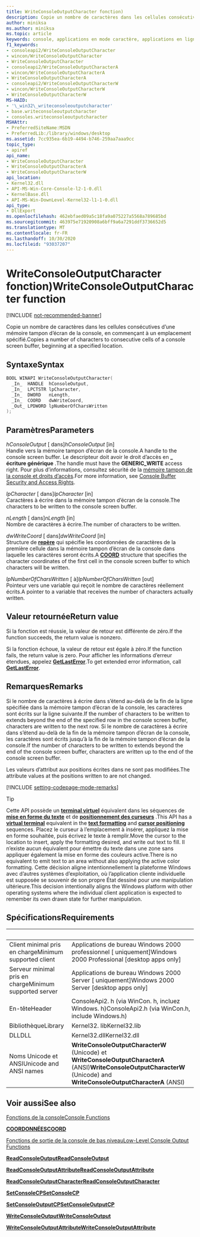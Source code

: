 ```yaml
---
title: WriteConsoleOutputCharacter fonction)
description: Copie un nombre de caractères dans les cellules consécutives d’une mémoire tampon d’écran de la console, en commençant à un emplacement spécifié.
author: miniksa
ms.author: miniksa
ms.topic: article
keywords: console, applications en mode caractère, applications en ligne de commande, applications de terminal, API console
f1_keywords:
- consoleapi2/WriteConsoleOutputCharacter
- wincon/WriteConsoleOutputCharacter
- WriteConsoleOutputCharacter
- consoleapi2/WriteConsoleOutputCharacterA
- wincon/WriteConsoleOutputCharacterA
- WriteConsoleOutputCharacterA
- consoleapi2/WriteConsoleOutputCharacterW
- wincon/WriteConsoleOutputCharacterW
- WriteConsoleOutputCharacterW
MS-HAID:
- '\_win32\_writeconsoleoutputcharacter'
- base.writeconsoleoutputcharacter
- consoles.writeconsoleoutputcharacter
MSHAttr:
- PreferredSiteName:MSDN
- PreferredLib:/library/windows/desktop
ms.assetid: 7cc935ea-6b19-4494-b746-259aa7aaa9cc
topic_type:
- apiref
api_name:
- WriteConsoleOutputCharacter
- WriteConsoleOutputCharacterA
- WriteConsoleOutputCharacterW
api_location:
- Kernel32.dll
- API-MS-Win-Core-Console-l2-1-0.dll
- KernelBase.dll
- API-MS-Win-DownLevel-Kernel32-l1-1-0.dll
api_type:
- DllExport
ms.openlocfilehash: 462ebfaed09a5c18fa9a075227a5568a789685bd
ms.sourcegitcommit: 463975e71920908a6bff9a6a7291ddf3736652d5
ms.translationtype: MT
ms.contentlocale: fr-FR
ms.lasthandoff: 10/30/2020
ms.locfileid: "93037207"
---
```

# <a name="writeconsoleoutputcharacter-function"></a><span data-ttu-id="45120-104">WriteConsoleOutputCharacter fonction)</span><span class="sxs-lookup"><span data-stu-id="45120-104">WriteConsoleOutputCharacter function</span></span>

[!INCLUDE [not-recommended-banner](./includes/not-recommended-banner.md)]

<span data-ttu-id="45120-105">Copie un nombre de caractères dans les cellules consécutives d’une mémoire tampon d’écran de la console, en commençant à un emplacement spécifié.</span><span class="sxs-lookup"><span data-stu-id="45120-105">Copies a number of characters to consecutive cells of a console screen buffer, beginning at a specified location.</span></span>

## <a name="syntax"></a><span data-ttu-id="45120-106">Syntaxe</span><span class="sxs-lookup"><span data-stu-id="45120-106">Syntax</span></span>

```C
BOOL WINAPI WriteConsoleOutputCharacter(
  _In_  HANDLE  hConsoleOutput,
  _In_  LPCTSTR lpCharacter,
  _In_  DWORD   nLength,
  _In_  COORD   dwWriteCoord,
  _Out_ LPDWORD lpNumberOfCharsWritten
);
```

## <a name="parameters"></a><span data-ttu-id="45120-107">Paramètres</span><span class="sxs-lookup"><span data-stu-id="45120-107">Parameters</span></span>

<span data-ttu-id="45120-108">*hConsoleOutput* \[ dans\]</span><span class="sxs-lookup"><span data-stu-id="45120-108">*hConsoleOutput* \[in\]</span></span>  
<span data-ttu-id="45120-109">Handle vers la mémoire tampon d’écran de la console.</span><span class="sxs-lookup"><span data-stu-id="45120-109">A handle to the console screen buffer.</span></span> <span data-ttu-id="45120-110">Le descripteur doit avoir le droit d’accès en **\_ écriture générique** .</span><span class="sxs-lookup"><span data-stu-id="45120-110">The handle must have the **GENERIC\_WRITE** access right.</span></span> <span data-ttu-id="45120-111">Pour plus d’informations, consultez sécurité de la [mémoire tampon de la console et droits d’accès](console-buffer-security-and-access-rights.md).</span><span class="sxs-lookup"><span data-stu-id="45120-111">For more information, see [Console Buffer Security and Access Rights](console-buffer-security-and-access-rights.md).</span></span>

<span data-ttu-id="45120-112">*lpCharacter* \[ dans\]</span><span class="sxs-lookup"><span data-stu-id="45120-112">*lpCharacter* \[in\]</span></span>  
<span data-ttu-id="45120-113">Caractères à écrire dans la mémoire tampon d’écran de la console.</span><span class="sxs-lookup"><span data-stu-id="45120-113">The characters to be written to the console screen buffer.</span></span>

<span data-ttu-id="45120-114">*nLength* \[ dans\]</span><span class="sxs-lookup"><span data-stu-id="45120-114">*nLength* \[in\]</span></span>  
<span data-ttu-id="45120-115">Nombre de caractères à écrire.</span><span class="sxs-lookup"><span data-stu-id="45120-115">The number of characters to be written.</span></span>

<span data-ttu-id="45120-116">*dwWriteCoord* \[ dans\]</span><span class="sxs-lookup"><span data-stu-id="45120-116">*dwWriteCoord* \[in\]</span></span>  
<span data-ttu-id="45120-117">Structure de [**repère**](coord-str.md) qui spécifie les coordonnées de caractères de la première cellule dans la mémoire tampon d’écran de la console dans laquelle les caractères seront écrits.</span><span class="sxs-lookup"><span data-stu-id="45120-117">A [**COORD**](coord-str.md) structure that specifies the character coordinates of the first cell in the console screen buffer to which characters will be written.</span></span>

<span data-ttu-id="45120-118">*lpNumberOfCharsWritten* \[ à\]</span><span class="sxs-lookup"><span data-stu-id="45120-118">*lpNumberOfCharsWritten* \[out\]</span></span>  
<span data-ttu-id="45120-119">Pointeur vers une variable qui reçoit le nombre de caractères réellement écrits.</span><span class="sxs-lookup"><span data-stu-id="45120-119">A pointer to a variable that receives the number of characters actually written.</span></span>

## <a name="return-value"></a><span data-ttu-id="45120-120">Valeur retournée</span><span class="sxs-lookup"><span data-stu-id="45120-120">Return value</span></span>

<span data-ttu-id="45120-121">Si la fonction est réussie, la valeur de retour est différente de zéro.</span><span class="sxs-lookup"><span data-stu-id="45120-121">If the function succeeds, the return value is nonzero.</span></span>

<span data-ttu-id="45120-122">Si la fonction échoue, la valeur de retour est égale à zéro.</span><span class="sxs-lookup"><span data-stu-id="45120-122">If the function fails, the return value is zero.</span></span> <span data-ttu-id="45120-123">Pour afficher les informations d’erreur étendues, appelez [**GetLastError**](https://msdn.microsoft.com/library/windows/desktop/ms679360).</span><span class="sxs-lookup"><span data-stu-id="45120-123">To get extended error information, call [**GetLastError**](https://msdn.microsoft.com/library/windows/desktop/ms679360).</span></span>

## <a name="remarks"></a><span data-ttu-id="45120-124">Remarques</span><span class="sxs-lookup"><span data-stu-id="45120-124">Remarks</span></span>

<span data-ttu-id="45120-125">Si le nombre de caractères à écrire dans s’étend au-delà de la fin de la ligne spécifiée dans la mémoire tampon d’écran de la console, les caractères sont écrits sur la ligne suivante.</span><span class="sxs-lookup"><span data-stu-id="45120-125">If the number of characters to be written to extends beyond the end of the specified row in the console screen buffer, characters are written to the next row.</span></span> <span data-ttu-id="45120-126">Si le nombre de caractères à écrire dans s’étend au-delà de la fin de la mémoire tampon d’écran de la console, les caractères sont écrits jusqu’à la fin de la mémoire tampon d’écran de la console.</span><span class="sxs-lookup"><span data-stu-id="45120-126">If the number of characters to be written to extends beyond the end of the console screen buffer, characters are written up to the end of the console screen buffer.</span></span>

<span data-ttu-id="45120-127">Les valeurs d’attribut aux positions écrites dans ne sont pas modifiées.</span><span class="sxs-lookup"><span data-stu-id="45120-127">The attribute values at the positions written to are not changed.</span></span>

[!INCLUDE [setting-codepage-mode-remarks](./includes/setting-codepage-mode-remarks.md)]

> [!TIP]
> <span data-ttu-id="45120-128">Cette API possède un **[terminal virtuel](console-virtual-terminal-sequences.md)** équivalent dans les séquences de **[mise en forme du texte](console-virtual-terminal-sequences.md#text-formatting)** et de **[positionnement des curseurs](console-virtual-terminal-sequences.md#cursor-positioning)** .</span><span class="sxs-lookup"><span data-stu-id="45120-128">This API has a **[virtual terminal](console-virtual-terminal-sequences.md)** equivalent in the **[text formatting](console-virtual-terminal-sequences.md#text-formatting)** and **[cursor positioning](console-virtual-terminal-sequences.md#cursor-positioning)** sequences.</span></span> <span data-ttu-id="45120-129">Placez le curseur à l’emplacement à insérer, appliquez la mise en forme souhaitée, puis écrivez le texte à remplir.</span><span class="sxs-lookup"><span data-stu-id="45120-129">Move the cursor to the location to insert, apply the formatting desired, and write out text to fill.</span></span> <span data-ttu-id="45120-130">Il n’existe aucun équivalent pour émettre du texte dans une zone sans appliquer également la mise en forme des couleurs active.</span><span class="sxs-lookup"><span data-stu-id="45120-130">There is no equivalent to emit text to an area without also applying the active color formatting.</span></span> <span data-ttu-id="45120-131">Cette décision aligne intentionnellement la plateforme Windows avec d’autres systèmes d’exploitation, où l’application cliente individuelle est supposée se souvenir de son propre État dessiné pour une manipulation ultérieure.</span><span class="sxs-lookup"><span data-stu-id="45120-131">This decision intentionally aligns the Windows platform with other operating systems where the individual client application is expected to remember its own drawn state for further manipulation.</span></span>

## <a name="requirements"></a><span data-ttu-id="45120-132">Spécifications</span><span class="sxs-lookup"><span data-stu-id="45120-132">Requirements</span></span>

| &nbsp; | &nbsp; |
|-|-|
| <span data-ttu-id="45120-133">Client minimal pris en charge</span><span class="sxs-lookup"><span data-stu-id="45120-133">Minimum supported client</span></span> | <span data-ttu-id="45120-134">Applications de bureau Windows 2000 professionnel \[ uniquement\]</span><span class="sxs-lookup"><span data-stu-id="45120-134">Windows 2000 Professional \[desktop apps only\]</span></span> |
| <span data-ttu-id="45120-135">Serveur minimal pris en charge</span><span class="sxs-lookup"><span data-stu-id="45120-135">Minimum supported server</span></span> | <span data-ttu-id="45120-136">Applications de bureau Windows 2000 Server \[ uniquement\]</span><span class="sxs-lookup"><span data-stu-id="45120-136">Windows 2000 Server \[desktop apps only\]</span></span> |
| <span data-ttu-id="45120-137">En-tête</span><span class="sxs-lookup"><span data-stu-id="45120-137">Header</span></span> | <span data-ttu-id="45120-138">ConsoleApi2. h (via WinCon. h, incluez Windows. h)</span><span class="sxs-lookup"><span data-stu-id="45120-138">ConsoleApi2.h (via WinCon.h, include Windows.h)</span></span> |
| <span data-ttu-id="45120-139">Bibliothèque</span><span class="sxs-lookup"><span data-stu-id="45120-139">Library</span></span> | <span data-ttu-id="45120-140">Kernel32. lib</span><span class="sxs-lookup"><span data-stu-id="45120-140">Kernel32.lib</span></span> |
| <span data-ttu-id="45120-141">DLL</span><span class="sxs-lookup"><span data-stu-id="45120-141">DLL</span></span> | <span data-ttu-id="45120-142">Kernel32.dll</span><span class="sxs-lookup"><span data-stu-id="45120-142">Kernel32.dll</span></span> |
| <span data-ttu-id="45120-143">Noms Unicode et ANSI</span><span class="sxs-lookup"><span data-stu-id="45120-143">Unicode and ANSI names</span></span> | <span data-ttu-id="45120-144">**WriteConsoleOutputCharacterW** (Unicode) et **WriteConsoleOutputCharacterA** (ANSI)</span><span class="sxs-lookup"><span data-stu-id="45120-144">**WriteConsoleOutputCharacterW** (Unicode) and **WriteConsoleOutputCharacterA** (ANSI)</span></span> |

## <a name="see-also"></a><span data-ttu-id="45120-145">Voir aussi</span><span class="sxs-lookup"><span data-stu-id="45120-145">See also</span></span>

[<span data-ttu-id="45120-146">Fonctions de la console</span><span class="sxs-lookup"><span data-stu-id="45120-146">Console Functions</span></span>](console-functions.md)

[<span data-ttu-id="45120-147">**COORDONNÉES**</span><span class="sxs-lookup"><span data-stu-id="45120-147">**COORD**</span></span>](coord-str.md)

[<span data-ttu-id="45120-148">Fonctions de sortie de la console de bas niveau</span><span class="sxs-lookup"><span data-stu-id="45120-148">Low-Level Console Output Functions</span></span>](low-level-console-output-functions.md)

[<span data-ttu-id="45120-149">**ReadConsoleOutput**</span><span class="sxs-lookup"><span data-stu-id="45120-149">**ReadConsoleOutput**</span></span>](readconsoleoutput.md)

[<span data-ttu-id="45120-150">**ReadConsoleOutputAttribute**</span><span class="sxs-lookup"><span data-stu-id="45120-150">**ReadConsoleOutputAttribute**</span></span>](readconsoleoutputattribute.md)

[<span data-ttu-id="45120-151">**ReadConsoleOutputCharacter**</span><span class="sxs-lookup"><span data-stu-id="45120-151">**ReadConsoleOutputCharacter**</span></span>](readconsoleoutputcharacter.md)

[<span data-ttu-id="45120-152">**SetConsoleCP**</span><span class="sxs-lookup"><span data-stu-id="45120-152">**SetConsoleCP**</span></span>](setconsolecp.md)

[<span data-ttu-id="45120-153">**SetConsoleOutputCP**</span><span class="sxs-lookup"><span data-stu-id="45120-153">**SetConsoleOutputCP**</span></span>](setconsoleoutputcp.md)

[<span data-ttu-id="45120-154">**WriteConsoleOutput**</span><span class="sxs-lookup"><span data-stu-id="45120-154">**WriteConsoleOutput**</span></span>](writeconsoleoutput.md)

[<span data-ttu-id="45120-155">**WriteConsoleOutputAttribute**</span><span class="sxs-lookup"><span data-stu-id="45120-155">**WriteConsoleOutputAttribute**</span></span>](writeconsoleoutputattribute.md)
